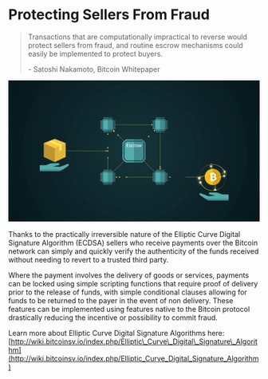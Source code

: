 # Protecting Sellers From Fraud

> Transactions that are computationally impractical to reverse would protect sellers from fraud, and routine escrow mechanisms could easily be implemented to protect buyers.
>
> \- Satoshi Nakamoto, Bitcoin Whitepaper

![](<../.gitbook/assets/Theory - Intro - Protecting Sellers.gif>)

Thanks to the practically irreversible nature of the Elliptic Curve Digital Signature Algorithm (ECDSA) sellers who receive payments over the Bitcoin network can simply and quickly verify the authenticity of the funds received without needing to revert to a trusted third party.

Where the payment involves the delivery of goods or services, payments can be locked using simple scripting functions that require proof of delivery prior to the release of funds, with simple conditional clauses allowing for funds to be returned to the payer in the event of non delivery. These features can be implemented using features native to the Bitcoin protocol drastically reducing the incentive or possibility to commit fraud.

Learn more about Elliptic Curve Digital Signature Algorithms here: [http://wiki.bitcoinsv.io/index.php/Elliptic\_Curve\_Digital\_Signature\_Algorithm](http://wiki.bitcoinsv.io/index.php/Elliptic_Curve_Digital_Signature_Algorithm)
